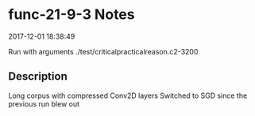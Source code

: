 # func-21-9-3 Notes

2017-12-01 18:38:49

Run with arguments ./test/criticalpracticalreason.c2-3200 

## Description

Long corpus with compressed Conv2D layers
Switched to SGD since the previous run blew out
